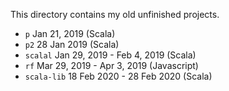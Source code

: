 This directory contains my old unfinished projects.

* `p` Jan 21, 2019 (Scala)
* `p2` 28 Jan 2019 (Scala)
* `scalal`  Jan 29, 2019 - Feb 4, 2019 (Scala)
* `rf` Mar 29, 2019 - Apr 3, 2019 (Javascript)
* `scala-lib` 18 Feb 2020 - 28 Feb 2020 (Scala)

